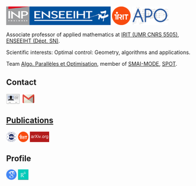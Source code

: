 <!---
ocots/ocots is a ✨ special ✨ repository because its `README.md` (this file) appears on your GitHub profile.
You can click the Preview link to take a look at your changes.
--->
[<img src="./figures/inp-enseeiht.jpg" alt="ENSEEIHT" height="50px"/>](https://www.enseeiht.fr/fr/index.html)
[<img src="./figures/logo-irit.png" alt="IRIT" height="50px"/>](https://www.irit.fr)
[<img src="./figures/logo-apo-r.jpg" alt="APO" height="50px"/>](https://www.irit.fr/departement/calcul-intensif-simulation-optimisation/equipe-apo/)


Associate professor of applied mathematics at
<a href="http://www.irit.fr/">IRIT (UMR CNRS 5505)</a>, 
<a href="http://www.enseeiht.fr/fr">ENSEEIHT (D&eacute;pt. SN)</a>.

Scientific interests: Optimal control: Geometry, algorithms and applications.

Team <a href="http://apo.enseeiht.fr/">Algo. Parall&egrave;les et Optimisation</a>,
member of
<a href="http://smai.emath.fr/spip.php?article330&lang=fr">SMAI-MODE</a>,
<a href="https://perso.math.univ-toulouse.fr/spot/">SPOT</a>.


## Contact

<a href="olivier_cots.vcf"><img src="./figures/vcard_logo.jpg" HEIGHT=28px BORDER=0></a>
<a href="mailto:olivier.cots@toulouse-inp.fr"><img src="./figures/email_logo.png" HEIGHT=28px BORDER=0>

## Publications

<a href="https://cv.archives-ouvertes.fr/ocots" ><img src="./figures/logo-hal.png" HEIGHT="28px" BORDER="0"></a> 
<a href="https://www.irit.fr/productions-scientifiques/publications/?code=5915&nom=Olivier%20Cots" ><img src="./figures/logo-irit.png" HEIGHT="28px" BORDER="0"></a> 
<a href="https://arxiv.org/search/?searchtype=author&query=Cots%2C+O" ><img src="./figures/logo-arxiv.png" HEIGHT="28px" BORDER="0"></a>

## Profile

 <a href="https://scholar.google.fr/citations?user=JVn4K6UAAAAJ&hl=fr" ><img src="./figures/logo-scholar.jpg" HEIGHT="28px" BORDER="0"></a>
 <a href="https://www.researchgate.net/profile/Olivier_Cots" ><img src="./figures/logo_RG.png" HEIGHT="28px" BORDER="0"></a>